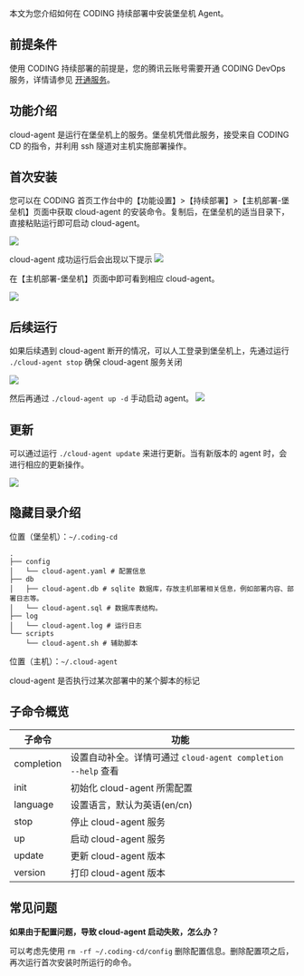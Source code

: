 本文为您介绍如何在 CODING 持续部署中安装堡垒机 Agent。

## 前提条件

使用 CODING 持续部署的前提是，您的腾讯云账号需要开通 CODING DevOps 服务，详情请参见 [开通服务](https://cloud.tencent.com/document/product/1159/44859)。 

## 功能介绍

cloud-agent 是运行在堡垒机上的服务。堡垒机凭借此服务，接受来自 CODING CD 的指令，并利用 ssh 隧道对主机实施部署操作。

## 首次安装

您可以在 CODING 首页工作台中的【功能设置】>【持续部署】>【主机部署-堡垒机】页面中获取 cloud-agent 的安装命令。复制后，在堡垒机的适当目录下，直接粘贴运行即可启动 cloud-agent。

![](https://main.qcloudimg.com/raw/997376413bea4b5e50217dd56269c739.png)

cloud-agent 成功运行后会出现以下提示
![](https://main.qcloudimg.com/raw/374cb2d8bb24b6e6b4ccae698c90ee9e.png)

在【主机部署-堡垒机】页面中即可看到相应 cloud-agent。

![](https://main.qcloudimg.com/raw/010da55b51e6b05f03099aa0b1dbbba1.png)

## 后续运行

如果后续遇到 cloud-agent 断开的情况，可以人工登录到堡垒机上，先通过运行 `./cloud-agent stop` 确保 cloud-agent 服务关闭

![](https://main.qcloudimg.com/raw/b912240226eed966bfa5f67296acbb3d.png)

然后再通过 `./cloud-agent up -d` 手动启动 agent。
![](https://main.qcloudimg.com/raw/da8a81ce9ece5b79dbdd9b6be344d937.png)

## 更新

可以通过运行 `./cloud-agent update` 来进行更新。当有新版本的 agent 时，会进行相应的更新操作。

![](https://main.qcloudimg.com/raw/5e59b6c1491ef88b9245ae62a16bf46a.png)

## 隐藏目录介绍

位置（堡垒机）：`~/.coding-cd`

```text
.
├── config
│   └── cloud-agent.yaml # 配置信息
├── db
│   ├── cloud-agent.db # sqlite 数据库，存放主机部署相关信息，例如部署内容、部署日志等。
│   └── cloud-agent.sql # 数据库表结构。
├── log
│   └── cloud-agent.log # 运行日志
└── scripts
    └── cloud-agent.sh # 辅助脚本
```

位置（主机）：`~/.cloud-agent`

cloud-agent 是否执行过某次部署中的某个脚本的标记

## 子命令概览

| 子命令 | 功能|
| - | - |
|completion  |设置自动补全。详情可通过 `cloud-agent completion --help` 查看|
|init        |初始化 cloud-agent 所需配置|
|language    |设置语言，默认为英语(en/cn)|
|stop        |停止 cloud-agent 服务|
|up          |启动 cloud-agent 服务|
|update      |更新 cloud-agent 版本|
|version     |打印 cloud-agent 版本|

## 常见问题

**如果由于配置问题，导致 cloud-agent 启动失败，怎么办？**

可以考虑先使用 `rm -rf ~/.coding-cd/config` 删除配置信息。删除配置项之后，再次运行首次安装时所运行的命令。
